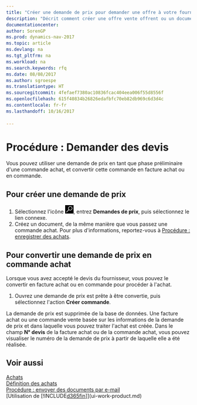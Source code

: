 ```yaml
---
title: "Créer une demande de prix pour demander une offre à votre fournisseur"
description: "Décrit comment créer une offre vente offrent ou un document de demande de proposition pour enregistrer votre offre à un client pour vendre des produits dans certaines conditions."
documentationcenter: 
author: SorenGP
ms.prod: dynamics-nav-2017
ms.topic: article
ms.devlang: na
ms.tgt_pltfrm: na
ms.workload: na
ms.search.keywords: rfq
ms.date: 08/08/2017
ms.author: sgroespe
ms.translationtype: HT
ms.sourcegitcommit: 4fefaef7380ac10836fcac404eea006f55d8556f
ms.openlocfilehash: 615f40834b26826edafbfc70eb82db969c6d3d4c
ms.contentlocale: fr-fr
ms.lasthandoff: 10/16/2017

---
```

# <a name="how-to-request-quotes"></a>Procédure : Demander des devis
Vous pouvez utiliser une demande de prix en tant que phase préliminaire d'une commande achat, et convertir cette commande en facture achat ou en commande.


## <a name="to-create-a-purchase-quote"></a>Pour créer une demande de prix
1. Sélectionnez l'icône ![Page ou état pour la recherche](media/ui-search/search_small.png "Page ou état pour la recherche"), entrez **Demandes de prix**, puis sélectionnez le lien connexe.
2. Créez un document, de la même manière que vous passez une commande achat. Pour plus d'informations, reportez-vous à [Procédure : enregistrer des achats](purchasing-how-record-purchases.md).

## <a name="to-convert-a-purchase-quote-to-a-purchase-order"></a>Pour convertir une demande de prix en commande achat
Lorsque vous avez accepté le devis du fournisseur, vous pouvez le convertir en facture achat ou en commande pour procéder à l'achat.

1. Ouvrez une demande de prix est prête à être convertie, puis sélectionnez l'action **Créer commande**.

La demande de prix est supprimée de la base de données. Une facture achat ou une commande vente basée sur les informations de la demande de prix et dans laquelle vous pouvez traiter l'achat est créée. Dans le champ **N° devis** de la facture achat ou de la commande achat, vous pouvez visualiser le numéro de la demande de prix à partir de laquelle elle a été réalisée.

## <a name="see-also"></a>Voir aussi
[Achats](purchasing-manage-purchasing.md)  
[Définition des achats](purchasing-setup-purchasing.md)  
[Procédure : envoyer des documents par e-mail](ui-how-send-documents-email.md)  
[Utilisation de [!INCLUDE[d365fin](includes/d365fin_md.md)]](ui-work-product.md)

